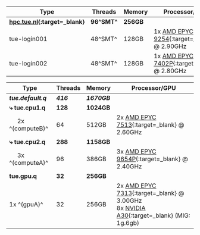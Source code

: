 | Type                                                 | Threads     | Memory    | Processor/GPU                                                                                     |
|------------------------------------------------------|-------------|-----------|---------------------------------------------------------------------------------------------------|
| **[hpc.tue.nl](https://hpc.tue.nl){:target=_blank}** | **96^SMT^** | **256GB** |                                                                                                   |
| tue-login001                                         | 48^SMT^     | 128GB     | 1x [AMD EPYC 9254](https://www.amd.com/en/products/cpu/amd-epyc-9254){:target=_blank} @ 2.90GHz   |
| tue-login002                                         | 48^SMT^     | 128GB     | 1x [AMD EPYC 7402P](https://www.amd.com/en/products/cpu/amd-epyc-7402p){:target=_blank} @ 2.80GHz |

| Type                                     | Threads   | Memory       | Processor/GPU                                                                                                                                                                                             |
|------------------------------------------|-----------|--------------|-----------------------------------------------------------------------------------------------------------------------------------------------------------------------------------------------------------|
| **_tue.default.q_**                      | **_416_** | **_1670GB_** |                                                                                                                                                                                                           |
| **⤷ tue.cpu1.q**                         | **128**   | **1024GB**   |                                                                                                                                                                                                           |
| &nbsp;&nbsp;&nbsp;&nbsp; 2x ^(computeB)^ | 64        | 512GB        | 2x [AMD EPYC 7513](https://www.amd.com/en/products/cpu/amd-epyc-7513){:target=_blank} @ 2.60GHz                                                                                                           |
| **⤷ tue.cpu2.q**                         | **288**   | **1158GB**   |                                                                                                                                                                                                           |
| &nbsp;&nbsp;&nbsp;&nbsp; 3x ^(computeA)^ | 96        | 386GB        | 3x [AMD EPYC 9654P](https://www.amd.com/en/products/processors/server/epyc/4th-generation-9004-and-8004-series/amd-epyc-9654p.html){:target=_blank} @ 2.40GHz                                             |
| **tue.gpu.q**                            | **32**    | **256GB**    |                                                                                                                                                                                                           |
| 1x ^(gpuA)^                              | 32        | 256GB        | 2x [AMD EPYC 7313](https://www.amd.com/en/products/cpu/amd-epyc-7313){:target=_blank} @ 3.00GHz<br/>8x [NVIDIA A30](https://www.nvidia.com/en-us/data-center/products/a30/){:target=_blank} (MIG: 1g.6gb) |
